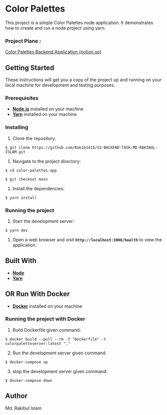 # Color Palettes

This project is a simple Color Palettes node application. It demonstrates how to create and run a node project using yarn.

### Project Plane :

[Color Palettes Backend Application (notion.so)](https://www.notion.so/color-palettes-application-762da27a738845a6a689d6a6ed4b0445)


## **Getting Started**

These instructions will get you a copy of the project up and running on your local machine for development and testing purposes.

### **Prerequisites**

- **[Node.js](https://nodejs.org/en/download/)** installed on your machine
- **[Yarn](https://yarnpkg.com/getting-started/install)** installed on your machine

### **Installing**

1. Clone the repository:

```
$ git clone https://github.com/Rakib1415/SS-BACKEND-TASK-MD-RAKIBUL-ISLAM.git

```

1. Navigate to the project directory:

```
$ cd color-palettes-app

$ git checkout main

```

1. Install the dependencies:

```
$ yarn install

```

### **Running the project**

1. Start the development server:

```
$ yarn dev

```

1. Open a web browser and visit **`http://localhost:3000/health`** to view the application.

## **Built With**

- **[Node](https://nodejs.org/)**
- **[Yarn](https://yarnpkg.com/)**

## **OR Run With Docker**
- **[Docker](https://docs.docker.com/desktop/install/windows-install/)** installed on your machine

### **Running the project with Docker**

1. Build Dockerfile given command:

```
$ docker build --pull --rm -f "Dockerfile" -t colorpaletteserver:latest "." 

```
2. Run the development server given command:

```
$ docker-compose up 

```
3. stop the development server given command:

```
$ docker-compose down

```

## **Author**

Md. Rakibul Islam


